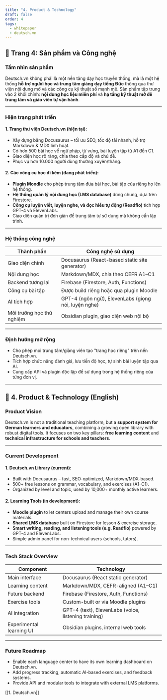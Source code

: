 ```yaml
---
title: "4. Product & Technology"
draft: false
order: 4
tags:
  - whitepaper
  - deutsch.vn
---
```


## 📄 Trang 4: Sản phẩm và Công nghệ

### Tầm nhìn sản phẩm

Deutsch.vn không phải là một nền tảng dạy học truyền thống, mà là một hệ thống **hỗ trợ người học và trung tâm giảng dạy tiếng Đức** thông qua thư viện nội dung mở và các công cụ kỹ thuật số mạnh mẽ. Sản phẩm tập trung vào 2 khối chính: **nội dung học liệu miễn phí** và **hạ tầng kỹ thuật mở để trung tâm và giáo viên tự vận hành**.

---

### Hiện trạng phát triển

#### 1. **Trang thư viện Deutsch.vn (hiện tại):**
- Xây dựng bằng Docusaurus – tối ưu SEO, tốc độ tải nhanh, hỗ trợ Markdown & MDX linh hoạt.
- Có hơn 500 bài học về ngữ pháp, từ vựng, bài luyện tập từ A1 đến C1.
- Giao diện học rõ ràng, chia theo cấp độ và chủ đề.
- Phục vụ hơn 10.000 người dùng thường xuyên/tháng.

#### 2. **Các công cụ học đi kèm (đang phát triển):**
- **Plugin Moodle** cho phép trung tâm đưa bài học, bài tập của riêng họ lên hệ thống.
- **Hệ thống quản lý nội dung học (LMS database)** dùng chung, dựa trên Firestore.
- **Công cụ luyện viết, luyện nghe, và đọc hiểu tự động (Readflo)** tích hợp GPT-4 và ElevenLabs.
- Giao diện quản trị đơn giản để trung tâm tự sử dụng mà không cần lập trình.

---

### Hệ thống công nghệ

| Thành phần                 | Công nghệ sử dụng                                    |
|---------------------------|------------------------------------------------------|
| Giao diện chính            | Docusaurus (React-based static site generator)      |
| Nội dung học               | Markdown/MDX, chia theo CEFR A1–C1                  |
| Backend tương lai          | Firebase (Firestore, Auth, Functions)               |
| Công cụ bài tập            | Được build riêng hoặc qua plugin Moodle             |
| AI tích hợp                | GPT-4 (ngôn ngữ), ElevenLabs (giọng nói, luyện nghe)|
| Môi trường học thử nghiệm  | Obsidian plugin, giao diện web nội bộ               |

---

### Định hướng mở rộng

- Cho phép mọi trung tâm/giảng viên tạo "trang học riêng" trên nền Deutsch.vn.
- Tích hợp chức năng đánh giá, lưu tiến độ học, tự sinh bài luyện tập qua AI.
- Cung cấp API và plugin độc lập để sử dụng trong hệ thống riêng của từng đơn vị.

---

## 📄 4. Product & Technology (English)

### Product Vision

Deutsch.vn is not a traditional teaching platform, but a **support system for German learners and educators**, combining a growing open library with robust digital tools. It focuses on two key pillars: **free learning content** and **technical infrastructure for schools and teachers**.

---

### Current Development

#### 1. **Deutsch.vn Library (current):**
- Built with Docusaurus – fast, SEO-optimized, Markdown/MDX-based.
- 500+ free lessons on grammar, vocabulary, and exercises (A1–C1).
- Organized by level and topic, used by 10,000+ monthly active learners.

#### 2. **Learning Tools (in development):**
- **Moodle plugin** to let centers upload and manage their own course materials.
- **Shared LMS database** built on Firestore for lesson & exercise storage.
- **Smart writing, reading, and listening tools (e.g. Readflo)** powered by GPT-4 and ElevenLabs.
- Simple admin panel for non-technical users (schools, tutors).

---

### Tech Stack Overview

| Component                  | Technology                                           |
|---------------------------|------------------------------------------------------|
| Main interface             | Docusaurus (React static generator)                 |
| Learning content           | Markdown/MDX, CEFR-aligned (A1–C1)                  |
| Future backend             | Firebase (Firestore, Auth, Functions)               |
| Exercise tools             | Custom-built or via Moodle plugins                  |
| AI integration             | GPT-4 (text), ElevenLabs (voice, listening training)|
| Experimental learning UI   | Obsidian plugins, internal web tools                |

---

### Future Roadmap

- Enable each language center to have its own learning dashboard on Deutsch.vn.
- Add progress tracking, automatic AI-based exercises, and feedback systems.
- Provide API and modular tools to integrate with external LMS platforms.

[[1. Deutsch.vn]]